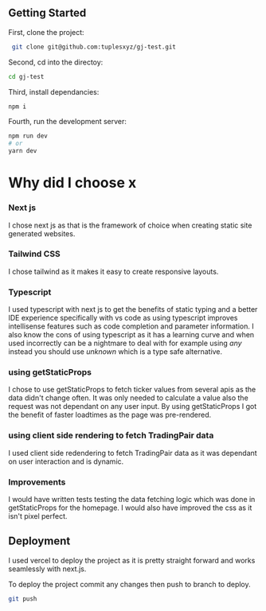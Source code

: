 ## Getting Started

First, clone the project:

```bash
 git clone git@github.com:tuplesxyz/gj-test.git
```

Second, cd into the directoy: 

```bash
cd gj-test
```

Third, install dependancies:

```bash
npm i 
```

Fourth, run the development server:

```bash
npm run dev
# or
yarn dev
```

# Why did I choose x

### Next js 

I chose next js as that is the framework of choice when creating static site generated websites.

### Tailwind CSS

I chose tailwind as it makes it easy to create responsive layouts.

### Typescript

I used typescript with next js to get the benefits of static typing and a better IDE experience specifically with vs code as using typescript improves intellisense features such as code completion and parameter information. I also know the cons of using typescript as it has a learning curve and when used incorrectly can be a nightmare to deal with for example using *any* instead you should use *unknown* which is a type safe alternative.

### using getStaticProps 

I chose to use getStaticProps to fetch ticker values from several apis as the data didn't change often. It was only needed to calculate a value also the request was not dependant on any user input. By using getStaticProps I got the benefit of faster loadtimes as the page was pre-rendered.

### using client side rendering to fetch TradingPair data 

I used client side redendering to fetch TradingPair data as it was dependant on user interaction and is dynamic.  

### Improvements

I would have written tests testing the data fetching logic which was done in getStaticProps for the homepage. I would also have improved the css as it isn't pixel perfect. 

## Deployment

I used vercel to deploy the project as it is pretty straight forward and works seamlessly with next.js.

To deploy the project commit any changes then push to branch to deploy.

```bash
git push
```
